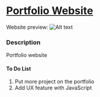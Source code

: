 # [Portfolio Website](https://stevesbong.github.io/)

Website preview: 
![Alt text](https://github.com/Stevesbong/Stevesbong.github.io/tree/master/img/portfolioscreenshot.png?raw=true)
### Description

Portfolio website 






#### To Do List
1. Put more project on the portfolio
2. Add UX feature with JavaScript
